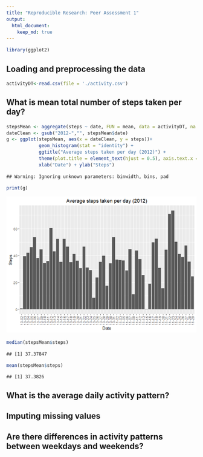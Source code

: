```yaml
---
title: "Reproducible Research: Peer Assessment 1"
output: 
  html_document:
    keep_md: true
---
```



```r
library(ggplot2)
```

## Loading and preprocessing the data


```r
activityDT<-read.csv(file = './activity.csv')
```
## What is mean total number of steps taken per day?


```r
stepsMean <- aggregate(steps ~ date, FUN = mean, data = activityDT, na.rm = TRUE)
dateClean <- gsub("2012-","", stepsMean$date)
g <- ggplot(stepsMean, aes(x = dateClean, y = steps))+ 
            geom_histogram(stat = "identity") +
            ggtitle("Average steps taken per day (2012)") +
            theme(plot.title = element_text(hjust = 0.5), axis.text.x = element_text(angle = 90, vjust = 0.5, hjust=1)) +
            xlab("Date") + ylab("Steps")
```

```
## Warning: Ignoring unknown parameters: binwidth, bins, pad
```

```r
print(g) 
```

![](PA1_template_files/figure-html/unnamed-chunk-3-1.png)<!-- -->

```r
median(stepsMean$steps)
```

```
## [1] 37.37847
```

```r
mean(stepsMean$steps)
```

```
## [1] 37.3826
```


## What is the average daily activity pattern?



## Imputing missing values



## Are there differences in activity patterns between weekdays and weekends?
